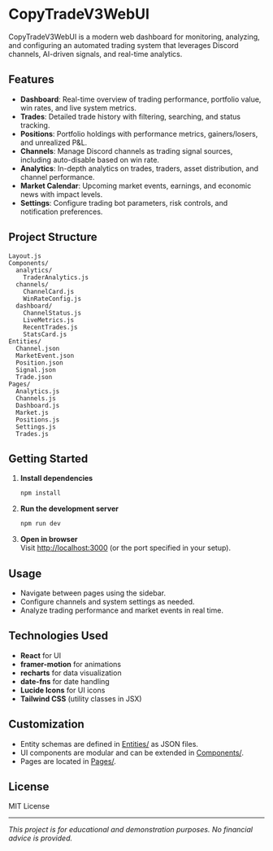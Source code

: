 # CopyTradeV3WebUI

CopyTradeV3WebUI is a modern web dashboard for monitoring, analyzing, and configuring an automated trading system that leverages Discord channels, AI-driven signals, and real-time analytics.

## Features

- **Dashboard**: Real-time overview of trading performance, portfolio value, win rates, and live system metrics.
- **Trades**: Detailed trade history with filtering, searching, and status tracking.
- **Positions**: Portfolio holdings with performance metrics, gainers/losers, and unrealized P&L.
- **Channels**: Manage Discord channels as trading signal sources, including auto-disable based on win rate.
- **Analytics**: In-depth analytics on trades, traders, asset distribution, and channel performance.
- **Market Calendar**: Upcoming market events, earnings, and economic news with impact levels.
- **Settings**: Configure trading bot parameters, risk controls, and notification preferences.

## Project Structure

```
Layout.js
Components/
  analytics/
    TraderAnalytics.js
  channels/
    ChannelCard.js
    WinRateConfig.js
  dashboard/
    ChannelStatus.js
    LiveMetrics.js
    RecentTrades.js
    StatsCard.js
Entities/
  Channel.json
  MarketEvent.json
  Position.json
  Signal.json
  Trade.json
Pages/
  Analytics.js
  Channels.js
  Dashboard.js
  Market.js
  Positions.js
  Settings.js
  Trades.js
```

## Getting Started

1. **Install dependencies**  
   ```sh
   npm install
   ```

2. **Run the development server**  
   ```sh
   npm run dev
   ```

3. **Open in browser**  
   Visit [http://localhost:3000](http://localhost:3000) (or the port specified in your setup).

## Usage

- Navigate between pages using the sidebar.
- Configure channels and system settings as needed.
- Analyze trading performance and market events in real time.

## Technologies Used

- **React** for UI
- **framer-motion** for animations
- **recharts** for data visualization
- **date-fns** for date handling
- **Lucide Icons** for UI icons
- **Tailwind CSS** (utility classes in JSX)

## Customization

- Entity schemas are defined in [Entities/](Entities/) as JSON files.
- UI components are modular and can be extended in [Components/](Components/).
- Pages are located in [Pages/](Pages/).

## License

MIT License

---

*This project is for educational and demonstration purposes. No financial advice is provided.*